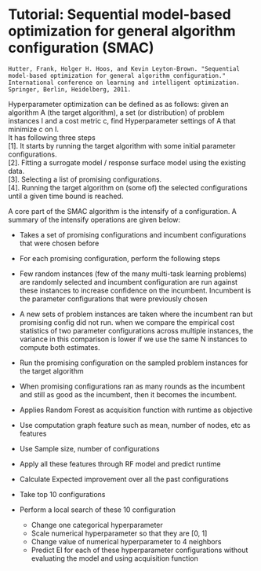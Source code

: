 # Tutorial: Sequential model-based optimization for general algorithm configuration (SMAC)

```
Hutter, Frank, Holger H. Hoos, and Kevin Leyton-Brown. "Sequential model-based optimization for general algorithm configuration." International conference on learning and intelligent optimization. Springer, Berlin, Heidelberg, 2011.
```

Hyperparameter optimization can be defined as as follows: given an algorithm A (the target algorithm), a set (or distribution) of problem instances I and a cost metric c, find Hyperparameter settings of A that minimize c on I.  
It has following three steps  
[1]. It starts by running the target algorithm with some initial parameter configurations.   
[2]. Fitting a surrogate model / response surface model using the existing data.  
[3]. Selecting a list of promising configurations.  
[4]. Running the target algorithm on (some of) the selected configurations until a given time bound is reached. 

A core part of the SMAC algorithm is the intensify of a configuration. A summary of the intensify operations are given below:  
* Takes a set of promising configurations and incumbent configurations that were chosen before
* For each promising configuration, perform the following steps
 * Few random instances (few of the many multi-task learning problems) are randomly selected and incumbent configuration are run against these instances to increase confidence on the incumbent. Incumbent is the parameter configurations that were previously chosen
 
 * A new sets of problem instances are taken where the incumbent ran but promising config did not run. when we compare the empirical cost statistics of two parameter configurations across multiple instances, the variance in this comparison is lower if we use the same N instances to compute both estimates.
 * Run the promising configuration on the sampled problem instances for the target algorithm
 * When promising configurations ran as many rounds as the incumbent and still as good as the incumbent, then it becomes the incumbent.


* Applies Random Forest as acquisition function with runtime as objective 
* Use computation graph feature such as mean, number of nodes, etc as features
* Use Sample size, number of configurations 
* Apply all these features through RF model and predict runtime

* Calculate Expected improvement over all the past configurations
* Take top 10 configurations
* Perform a local search of these 10 configuration
  * Change one categorical hyperparameter
  * Scale numerical hyperparameter so that they are [0, 1]
  * Change value of numerical hyperparameter to 4 neighbors
  * Predict EI for each of these hyperparameter configurations without evaluating the model 
    and using acquisition function
  
